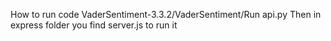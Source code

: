 How to run code 
VaderSentiment-3.3.2/VaderSentiment/Run api.py
Then in express folder you find server.js to run it
